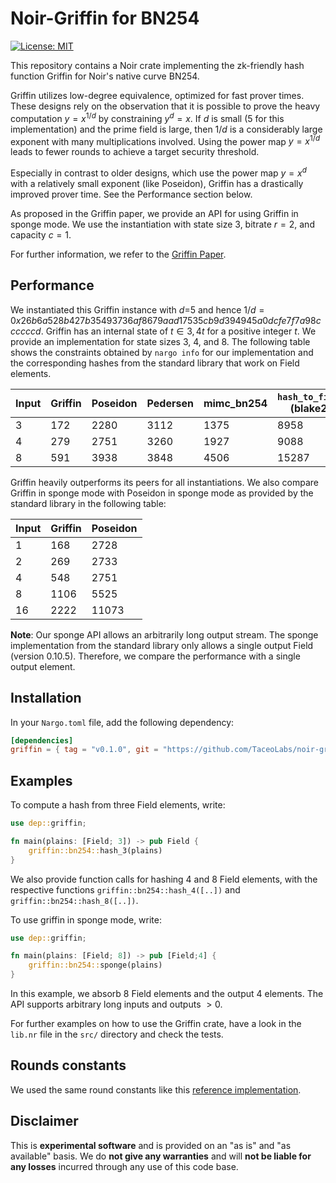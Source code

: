 # Noir-Griffin for BN254

[![License: MIT](https://img.shields.io/badge/License-MIT-yellow.svg)](https://opensource.org/licenses/MIT)

This repository contains a Noir crate implementing the zk-friendly hash function Griffin for Noir's native curve BN254.

Griffin utilizes low-degree equivalence, optimized for fast prover times. These designs rely on the observation that it is possible to prove the heavy computation $y=x^{1/d}$ by constraining $y^d=x$. If $d$ is small (5 for this implementation) and the prime field is large, then $1/d$ is a considerably large exponent with many multiplications involved. Using the power map $y=x^{1/d}$ leads to fewer rounds to achieve a target security threshold.

Especially in contrast to older designs, which use the power map $y=x^d$ with a relatively small exponent (like Poseidon), Griffin has a drastically improved prover time. See the Performance section below.

As proposed in the Griffin paper, we provide an API for using Griffin in sponge mode. We use the instantiation with state size 3, bitrate $r=2$, and capacity $c=1$.

For further information, we refer to the [Griffin Paper](https://eprint.iacr.org/2022/403.pdf).

## Performance

We instantiated this Griffin instance with $d$=5 and hence $1/d=0x26b6a528b427b35493736af8679aad17535cb9d394945a0dcfe7f7a98ccccccd$. Griffin has an internal state of $t \in {3, 4t}$ for a positive integer $t$. We provide an implementation for state sizes 3, 4, and 8. The following table shows the constraints obtained by `nargo info` for our implementation and the corresponding hashes from the standard library that work on Field elements.

| Input | Griffin | Poseidon | Pedersen | mimc_bn254 | `hash_to_field` (blake2) |
| ----- | ------- | -------- | -------- | ---------- | ------------------------ |
| 3     | 172     | 2280     | 3112     | 1375       | 8958                     |
| 4     | 279     | 2751     | 3260     | 1927       | 9088                     |
| 8     | 591     | 3938     | 3848     | 4506       | 15287                    |

Griffin heavily outperforms its peers for all instantiations. We also compare Griffin in sponge mode with Poseidon in sponge mode as provided by the standard library in the following table:

| Input | Griffin | Poseidon |
| ----- | ------- | -------- |
| 1     | 168     | 2728     |
| 2     | 269     | 2733     |
| 4     | 548     | 2751     |
| 8     | 1106    | 5525     |
| 16    | 2222    | 11073    |

**Note**: Our sponge API allows an arbitrarily long output stream. The sponge implementation from the standard library only allows a single output Field (version 0.10.5). Therefore, we compare the performance with a single output element.

## Installation

In your `Nargo.toml` file, add the following dependency:

```toml
[dependencies]
griffin = { tag = "v0.1.0", git = "https://github.com/TaceoLabs/noir-griffin" }
```

## Examples

To compute a hash from three Field elements, write:

```Rust
use dep::griffin;

fn main(plains: [Field; 3]) -> pub Field {
    griffin::bn254::hash_3(plains)
}
```

We also provide function calls for hashing 4 and 8 Field elements, with the respective functions `griffin::bn254::hash_4([..])` and `griffin::bn254::hash_8([..])`.

To use griffin in sponge mode, write:

```Rust
use dep::griffin;

fn main(plains: [Field; 8]) -> pub [Field;4] {
    griffin::bn254::sponge(plains)
}
```

In this example, we absorb 8 Field elements and the output 4 elements. The API supports arbitrary long inputs and outputs $>0$.

For further examples on how to use the Griffin crate, have a look in the `lib.nr` file in the `src/` directory and check the tests.

## Rounds constants

We used the same round constants like this [reference implementation](https://extgit.iaik.tugraz.at/krypto/zkfriendlyhashzoo/-/blob/33fe9952682eca1337ac7f947b9ebe366faeda9c/plain_impls/src/griffin/griffin_params.rs).

## Disclaimer

This is **experimental software** and is provided on an "as is" and "as available" basis. We do **not give any warranties** and will **not be liable for any losses** incurred through any use of this code base.
